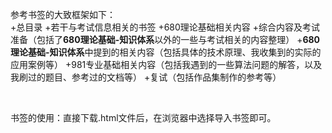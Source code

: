 参考书签的大致框架如下：
<br/>
+总目录
  +若干与考试信息相关的书签
  +680理论基础相关内容
    +综合内容及考试准备（包括了<b>680理论基础-知识体系</b>以外的一些与考试相关的内容整理）
    +<b>680理论基础-知识体系</b>中提到的相关内容（包括具体的技术原理、我收集到的实际的应用案例等）
  +981专业基础相关内容（包括我遇到的一些算法问题的解答，以及我刷过的题目、参考过的文档等）
  +复试（包括作品集制作的参考等）

<br/>

书签的使用：直接下载.html文件后，在浏览器中选择导入书签即可。

